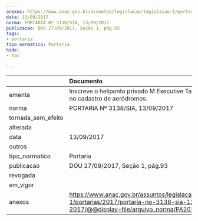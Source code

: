 ```yaml
---
anexos: https://www.anac.gov.br/assuntos/legislacao/legislacao-1/portarias/2017/portaria-no-3138-sia-13-09-2017/@@display-file/arquivo_norma/PA2017-3138.pdf
data: 13/09/2017
norma: PORTARIA Nº 3138/SIA, 13/09/2017
publicacao: DOU 27/09/2017, Seção 1, pág.93
tags:
- portaria
tipo_normatico: Portaria
hide: 
- toc 
 
---
```


|                    | Documento                                                                                                                                            |
|:-------------------|:-----------------------------------------------------------------------------------------------------------------------------------------------------|
| ementa             | Inscreve o heliponto privado M Executive Taubaté (SP) no cadastro de aeródromos.                                                                     |
| norma              | PORTARIA Nº 3138/SIA, 13/09/2017                                                                                                                     |
| tornada_sem_efeito |                                                                                                                                                      |
| alterada           |                                                                                                                                                      |
| data               | 13/09/2017                                                                                                                                           |
| outros             |                                                                                                                                                      |
| tipo_normatico     | Portaria                                                                                                                                             |
| publicacao         | DOU 27/09/2017, Seção 1, pág.93                                                                                                                      |
| revogada           |                                                                                                                                                      |
| em_vigor           |                                                                                                                                                      |
| anexos             | https://www.anac.gov.br/assuntos/legislacao/legislacao-1/portarias/2017/portaria-no-3138-sia-13-09-2017/@@display-file/arquivo_norma/PA2017-3138.pdf |